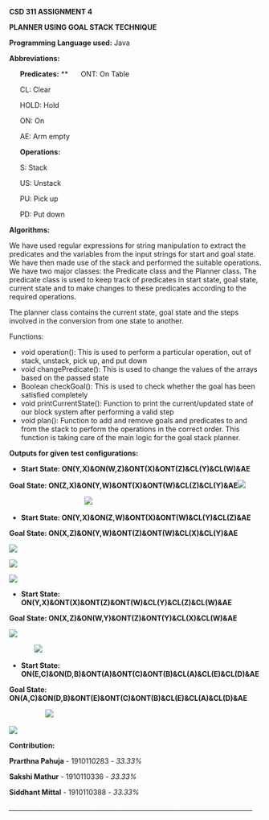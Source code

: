 **CSD 311 ASSIGNMENT 4**

**PLANNER USING GOAL STACK TECHNIQUE**

**Programming Language used:** Java

**Abbreviations:**	

`	`**Predicates:**
**
`	`ONT: On Table

`	`CL: Clear 

`	`HOLD: Hold

`	`ON: On 

`	`AE: Arm empty



`	`**Operations:**

`	`S: Stack

`	`US: Unstack

`	`PU: Pick up

`	`PD: Put down

**Algorithms:** 

We have used regular expressions for string manipulation to extract the predicates and the variables from the input strings for start and goal state. We have then made use of the stack and performed the suitable operations. We have two major classes: the Predicate class and the Planner class. The predicate class is used to keep track of predicates in start state, goal state, current state and to make changes to these predicates according to the required operations. 

The planner class contains the current state, goal state and the steps involved in the conversion from one state to another. 

Functions: 

- void operation(): This is used to perform a particular operation, out of stack, unstack, pick up, and put down
- void changePredicate(): This is used to change the values of the arrays based on the passed state
- Boolean checkGoal(): This is used to check whether the goal has been satisfied completely
- void printCurrentState(): Function to print the current/updated state of our block system after performing a valid step
- void plan(): Function to add and remove goals and predicates to and from the stack to perform the operations in the correct order. This function is taking care of the main logic for the goal stack planner.


**Outputs for given test configurations:** 

- **Start State: ON(Y,X)&ON(W,Z)&ONT(X)&ONT(Z)&CL(Y)&CL(W)&AE**

**Goal State: ON(Z,X)&ON(Y,W)&ONT(X)&ONT(W)&CL(Z)&CL(Y)&AE![](Aspose.Words.fe20a731-ec88-4922-9f85-03efc9774096.001.png)**

`                     `**![](Aspose.Words.fe20a731-ec88-4922-9f85-03efc9774096.002.png)**

- **Start State: ON(Y,X)&ON(Z,W)&ONT(X)&ONT(W)&CL(Y)&CL(Z)&AE**

**Goal State: ON(X,Z)&ON(Y,W)&ONT(Z)&ONT(W)&CL(X)&CL(Y)&AE**

![](Aspose.Words.fe20a731-ec88-4922-9f85-03efc9774096.003.png)

![](Aspose.Words.fe20a731-ec88-4922-9f85-03efc9774096.004.png)

![](Aspose.Words.fe20a731-ec88-4922-9f85-03efc9774096.005.png)



- **Start State: ON(Y,X)&ONT(X)&ONT(Z)&ONT(W)&CL(Y)&CL(Z)&CL(W)&AE**

**Goal State: ON(X,Z)&ON(W,Y)&ONT(Z)&ONT(Y)&CL(X)&CL(W)&AE**

![](Aspose.Words.fe20a731-ec88-4922-9f85-03efc9774096.006.png)

`       `**![](Aspose.Words.fe20a731-ec88-4922-9f85-03efc9774096.007.png)**

- **Start State: ON(E,C)&ON(D,B)&ONT(A)&ONT(C)&ONT(B)&CL(A)&CL(E)&CL(D)&AE**

**Goal State: ON(A,C)&ON(D,B)&ONT(E)&ONT(C)&ONT(B)&CL(E)&CL(A)&CL(D)&AE**

`          `**![](Aspose.Words.fe20a731-ec88-4922-9f85-03efc9774096.008.png)**

![](Aspose.Words.fe20a731-ec88-4922-9f85-03efc9774096.009.png)


**Contribution:** 

**Prarthna Pahuja** - 1910110283 - *33.33%*

**Sakshi Mathur** - 1910110336 - *33.33%*

**Siddhant Mittal** - 1910110388  - *33.33%*


*\_\_\_\_\_\_\_\_\_\_\_\_\_\_\_\_\_\_\_\_\_\_\_\_\_\_\_\_\_\_\_\_\_\_\_\_\_\_\_\_\_\_\_\_\_\_\_\_\_\_\_\_\_\_\_\_\_\_\_\_\_\_\_\_\_\_\_\_\_\_\_\_\_\_\_\_*

